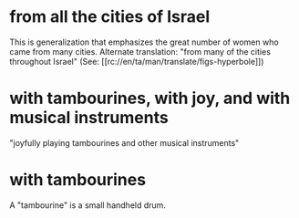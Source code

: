 # from all the cities of Israel

This is generalization that emphasizes the great number of women who came from many cities. Alternate translation: "from many of the cities throughout Israel" (See: [[rc://en/ta/man/translate/figs-hyperbole]])

# with tambourines, with joy, and with musical instruments

"joyfully playing tambourines and other musical instruments"

# with tambourines

A "tambourine" is a small handheld drum.

